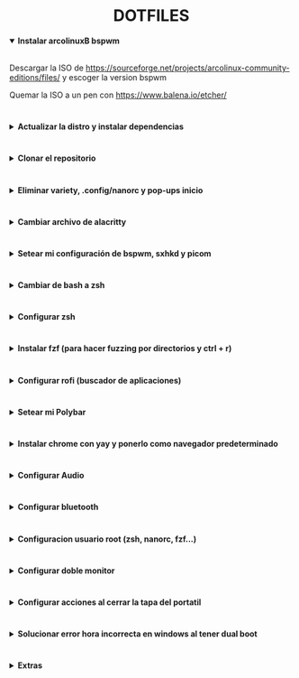 <div align="center">
    <h1><strong>DOTFILES</strong></h1>
</div>

<details open>
<summary><strong>Instalar arcolinuxB bspwm</strong></summary>
<br>

Descargar la ISO de
<https://sourceforge.net/projects/arcolinux-community-editions/files/> y
escoger la version bspwm

Quemar la ISO a un pen con <https://www.balena.io/etcher/>
</details>

#

<details>
<summary><strong>Actualizar la distro y instalar dependencias</strong></summary>
<br>

```console
mirror;
yay -Syyu;
update;
#Si salta error signature from "David Runge <dvzrv@archlinux.org>"...poner lo siguiente
sudo pacman -S archlinux-keyring; update 
```

Setear git config y generar shh key

```console
git config --global user.name "Sergio-RS";
git config --global user.email "sergio.rodriguez.seoane@udc.es";
ssh-keygen -o -t rsa -C "sergio.rodriguez.seoane@udc.es";
cat .ssh/id_rsa.pub
```

Descargar lsd

```console
sudo pacman -S lsd
```

Fuentes necesarias

```console
yay -S nerd-fonts-cascadia-code nerd-fonts-dejavu-complete nerd-fonts-fira-code;
sudo pacman -S powerline-common awesome-terminal-fonts
```

Para controlar el brillo

```console
sudo pacman -S brightnessctl
```

</details>

#

<details>
<summary><strong>Clonar el repositorio</strong></summary>
<br>

```console
git clone https://github.com/Sergio-RS/dotfiles.git ~/dotfiles
```

</details>

#

<details>
<summary><strong>Eliminar variety, .config/nanorc y pop-ups inicio</strong></summary>
<br>

Eliminamos variety para que no cambie de fondo de pantalla cada cierto tiempo

```console
sudo pacman -Rns variety
```

Borrar `.config/nanorc`. Si queremos cambiar la configuracion de nano está en
`/etc/nanorc`

```console
rm -rf ~/.config/nano
```

Para poder seleccionar y copiar con el ratón y wrapear el texto en el
editor de nano haremos lo siguiente:

```console
sudo rm /etc/nanorc;
sudo cp ~/dotfiles/nanorc /etc
```

</details>

#

<details>
<summary><strong>Cambiar archivo de alacritty</strong></summary>
<br>

Ahora vamos a cambiar los archivos de configuracion que pone la distro
automaticamente por los mios

```console
rm ~/.config/alacritty/alacritty.yml;
cp ~/dotfiles/alacritty.yml .config/alacritty/
```

</details>

#

<details>
<summary><strong>Setear mi configuración de bspwm, sxhkd y picom</strong></summary>
<br>

```console
rm -rf ~/.config/bspwm/*;
cp -r ~/dotfiles/bspwm/* ~/.config/bspwm/;
betterlockscreen -u ~/.config/bspwm/betterlockscreen.png
```

1. Asegurarse que en el fichero `.config/bspwm/bspwmrc` la variable
***primary_monitor*** coincide con el monitor que queremos usar como principal. Para consultar los monitores podemos usar xrandr

2. Asegurarse que en el fichero `.config/bspwm/autostart.sh` la variable
***external_monitor*** coincide con el monitor que queremos usar como secundario.

</details>

#

<details>
<summary><strong>Cambiar de bash a zsh</strong></summary>
<br>

```console
sudo chsh $USER -s /bin/zsh;
sudo chsh root -s /bin/zsh
```

Hacer un relog pulsando Super + X y despues L
</details>

#

<details>
<summary><strong>Configurar zsh</strong></summary>
<br>

```console
yay -S zsh-theme-powerlevel10k-git;
echo 'source /usr/share/zsh-theme-powerlevel10k/powerlevel10k.zsh-theme' >> ~/.zshrc
```

Cerramos la terminal, abrimos otra y hacemos

```console
p10k configure
```

Ahora instalamos los plugins en el directorio deseado

```console
sudo cp -r /usr/share/zsh/plugins/zsh-syntax-highlighting /usr/share/oh-my-zsh/plugins;
sudo git clone https://github.com/zsh-users/zsh-autosuggestions /usr/share/oh-my-zsh/plugins/zsh-autosuggestions
```

Borramos archivo `~/.zshrc` y ponemos el que tiene mi configuración

```console
rm ~/.zshrc;
cp ~/dotfiles/zsh/.zshrc ~/
```

</details>

#

<details>
<summary><strong>Instalar fzf (para hacer fuzzing por directorios y ctrl + r)</strong></summary>
<br>

```console
git clone --depth 1 https://github.com/junegunn/fzf.git ~/.fzf;
~/.fzf/install
```

</details>

#

<details>
<summary><strong>Configurar rofi (buscador de aplicaciones)</strong></summary>
<br>

```console
rm -rf ~/.config/rofi/*;
cp ~/dotfiles/rofi/* ~/.config/rofi
```

</details>

#

<details>
<summary><strong>Setear mi Polybar</strong></summary>
<br>

Elegir el comando para copiar la polybar de desktop o de laptop

```console
rm -rf ~/.config/polybar/*;
cp -r ~/dotfiles/polybar/* ~/.config/polybar/
#Polybar de desktop
cp ~/dotfiles/polybar-configs/desktop/config ~/.config/polybar/
#Polybar de laptop
cp ~/dotfiles/polybar-configs/laptop/config ~/.config/polybar/
```

</details>

#

<details>
<summary><strong>Instalar chrome con yay y ponerlo como navegador
predeterminado</strong></summary>
<br>

```console
yay -S google-chrome;
export BROWSER="";
xdg-settings set default-web-browser google-chrome.desktop
```

</details>

#

<details>
<summary><strong>Configurar Audio</strong></summary>
<br>

```console
pavucontrol
```

1. Ir a la pestaña Configuration
2. Elegir los perfiles que queramos para cada salida de audio. Poner en Off si
no queremos usar nunca esa salida
3. Ir a la pestaña Output Devices
4. Seleccionar como fallback (cuadrado derecho con icono circular y un tick)
el audio principal

</details>

#

<details>
<summary><strong>Configurar bluetooth</strong></summary>
<br>

Setear Autoenable=true en `/etc/bluetooth/main.conf`

Mirar si el servicio de bluetooth está corriendo. En caso de que no lo estea
iniciarlo y activarlo para la siguiente vez que se encienda el pc

```console
sudo systemctl status bluetooth.service
sudo systemctl start bluetooth.service
sudo systemctl enable bluetooth.service
```

Ahora vamos a configurar algún dispositivo bluetooth

```console
bluetoothctl
#Dentro de la consola de bluetoothctl
power on
#agent on y default para que conecte automáticamente cualquiera dispositivo bluetooth que estea en modo trusted
agent on
default-agent
#Ahora escaneamos dispositivos
scan on
#Una vez tengamos el que queremos 
trust *MAC* #MAC es la del dispositivo que queremos
pair *MAC*
#Nos pedirá o que aceptemos el código o que lo escribamos para hacer el pairing
connect *MAC*
```

</details>

#

<details>
<summary><strong>Configuracion usuario root (zsh, nanorc, fzf...)</strong></summary>
<br>

Haremos un link simbólico. La zsh de root apuntará a la del usuario normal.
Poner en ***USUARIO*** el nombre de usuario que se usa normalmente

```console
sudo su;
ln -s -f /home/USUARIO/.zshrc /root/.zshrc;
#Cerramos terminal y abrimos otra
sudo su;
#Configurar p10k y si no sale el promp hacemos:
p10k configure
```

Para configurar el prompt de root y que se sepa que somos superusuarios haremos
desde root:

```console
rm ~/.p10k.zsh;
cp /home/USUARIO/dotfiles/zsh/.p10k.zsh ~/
```

Borrar la carpeta `~/.config/nano` para tener las settings comunes que están en
`/etc/nanorc`

```console
rm -rf ~/.config/nano
```

Para tener en root tambien el fzf tenemos que volver a instalarlo en root.
Desde la consola de root:

```console
git clone --depth 1 https://github.com/junegunn/fzf.git ~/.fzf;
~/.fzf/install
```

</details>

#

<details>
<summary><strong>Configurar doble monitor</strong></summary>
<br>

<details open>
<summary><strong>Configuracion paso a paso</strong></summary>
<br>

Ejemplo con monitor **primario** `eDP-1` y monitor **secundario** `HDMI-1`

1. Establecer configuracion de pantalla con xrandr sin hdmi y guardarla en autorand

```console
xrandr --output eDP-1 --primary --mode 1920x1080 --rotate normal;
autorand -s undocked
```

2. Establecer configuracion de pantalla con xrandr con hdmi conectado al segundo monitor y guardarla en autorand

```console
#cambiar ultimo parametro si el monitor secundario esta a la derecha del primario por --right-of eDP-1
xrandr --output eDP-1 --primary --mode 1920x1080 --rotate normal --output HDMI-1 --mode 1920x1080 --rotate normal --left-of eDP-1;
autorand -s undocked
```

3. Copiar scripts necesarios

```console
cp ~/dotfiles/autorandr/docked/postswitch ~/.config/autorandr/docked;
cp ~/dotfiles/autorandr/undocked/postswitch ~/.config/autorandr/undocked;
cp ~/dotfiles/autorandr/preswitch ~/.config/autorandr/
```

4. Verificar que las variables ***internal_monitor*** (monitor que usaremos como
primario) y ***external_monitor*** en el fichero
`~/.config/autorandr/docked/postswitch` coinciden con los valores deseados

</details>

<details>
<summary><strong>Configurar mi caso personal</strong></summary>
<br>

```console
cp -r ~/dotfiles/autorandr/* ~/.config/autorandr
```

</details>

</details>

#

<details>
<summary><strong>Configurar acciones al cerrar la tapa del portatil</strong></summary>
<br>

```console
sudo rm /etc/systemd/logind.conf;
sudo cp ~/dotfiles/logind.conf /etc/systemd
```

Mirar si funciona correctamente haciendo un reboot. Si hai algun problema
intentar comentar todas las lineas del fichero
`/etc/systemd/logind.conf.d/do-not-suspend.conf`

```console
sudo nano /etc/systemd/logind.conf.d/do-not-suspend.conf
```

Si queremos configurarlo por interfaz grafica (menos opciones):

1. Descomentar del fichero `~/.config/bspwm/autostart.sh` la linea run `xfce4-power-manager &`
2. `Super + a` para abrir el buscador de apliaciones
3. Buscar power manager
4. Elegir las settings deseadas
5. Reboot para aplicar cambios

</details>

#

<details>
<summary><strong>Solucionar error hora incorrecta en windows al tener dual boot</strong></summary>
<br>

1. En una consola de arcolinux hacer:

```console
timedatectl set-local-rtc 1 --adjust-system-clock
```

2. Ir a windows y entrar en configuracion de fecha y hora
3. Desmarcar el boton de establecer fecha automaticamente
4. Marcar boton para establecer fecha automaticamente

</details>

#

<details>
<summary><strong>Extras</strong></summary>
<br>

Establecer login visualmente mas bonito

```console
sudo pacman -S sddm-sugar-candy-git;
sudo rm /usr/share/sddm/themes/sugar-candy/theme.conf;
sudo cp ~/dotfiles/sddm/theme.conf /usr/share/sddm/themes/sugar-candy;
sudo cp ~/dotfiles/sddm/sddm.conf /etc
```

Borrar todas las carpetas innecesarias de `/home/USUARIO` y crear la carpeta de descargas `downloads`

```console
rm -rf carpeta;
mkdir downloads
```

Establecer carpeta de descargas de chrome la que creamos como `downloads`

1. Ir a las settings de chrome
2. Buscar descargas en el panel de la izquierda
3. Cambiar la carpeta default por la nueva

Descargar Visual Studio Code

```console
yay -S visual-studio-code-bin
```

Emojis de google. Para visualizarlos bien en yt

```console
sudo pacman -S noto-fonts-emoji
```

Poner touchpad invertido

```console
sudo rm /etc/X11/xorg.conf.d/30-touchpad.conf;
sudo cp ~/dotfiles/30-touchpad.conf /etc/X11/xorg.conf.d/
```

Arreglar error alacritty diferentes tamaños de fuente entre 2 monitores

```console
sudo nano /etc/envioroment
#Añadir la siguiente línea
WINIT_X11_SCALE_FACTOR=1.5
```

Configurar tema de escritorio o mouse

1. `Super + a` para abrir el buscador de apliaciones
2. Buscar customize look and feel
3. Elegir las settings deseadas

Eliminar mensaje Welcome to grub! Seguir los pasos de este github

<https://github.com/ccontavalli/grub-shusher>

</details>
